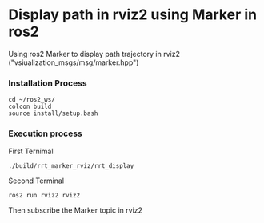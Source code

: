 # Display path in rviz2 using Marker in ros2

Using ros2 Marker to display path trajectory in rviz2 ("vsiualization_msgs/msg/marker.hpp")

### Installation Process
```
cd ~/ros2_ws/
colcon build
source install/setup.bash
```
### Execution process 
First Ternimal
```
./build/rrt_marker_rviz/rrt_display
```
Second Terminal
```
ros2 run rviz2 rviz2
```
Then subscribe the Marker topic in rviz2
